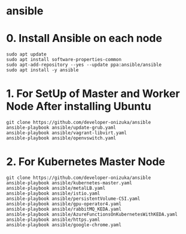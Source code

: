 # ansible

# 0. Install Ansible on each node
```
sudo apt update
sudo apt install software-properties-common
sudo apt-add-repository --yes --update ppa:ansible/ansible
sudo apt install -y ansible
```

# 1. For SetUp of Master and Worker Node After installing Ubuntu
```
git clone https://github.com/developer-onizuka/ansible
ansible-playbook ansible/update-grub.yaml
ansible-playbook ansible/vagrant-libvirt.yaml
ansible-playbook ansible/openvswitch.yaml
```

# 2. For Kubernetes Master Node
```
git clone https://github.com/developer-onizuka/ansible
ansible-playbook ansible/kubernetes-master.yaml
ansible-playbook ansible/metalLB.yaml
ansible-playbook ansible/istio.yaml
ansible-playbook ansible/persistentVolume-CSI.yaml
ansible-playbook ansible/gpu-operator4.yaml
ansible-playbook ansible/rabbitMQ_KEDA.yaml
ansible-playbook ansible/AzureFunctionsOnKubernetesWithKEDA.yaml
ansible-playbook ansible/https.yaml
ansible-playbook ansible/google-chrome.yaml
```
